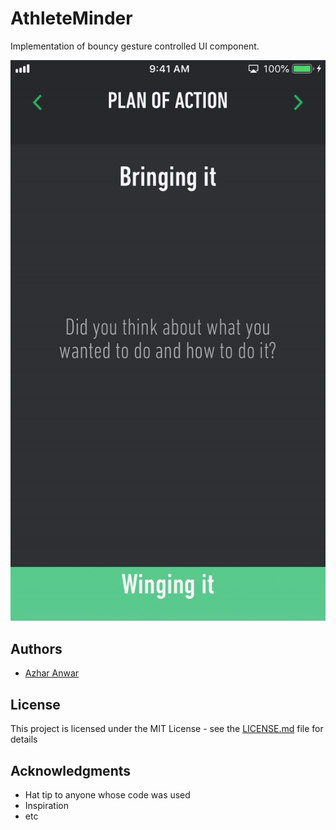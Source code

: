 # AthleteMinder

Implementation of bouncy gesture controlled UI component.

![Screen](AM-bounce.gif)

## Authors

* [Azhar Anwar](https:azharanwar.com)

## License

This project is licensed under the MIT License - see the [LICENSE.md](LICENSE.md) file for details

## Acknowledgments

* Hat tip to anyone whose code was used
* Inspiration
* etc
